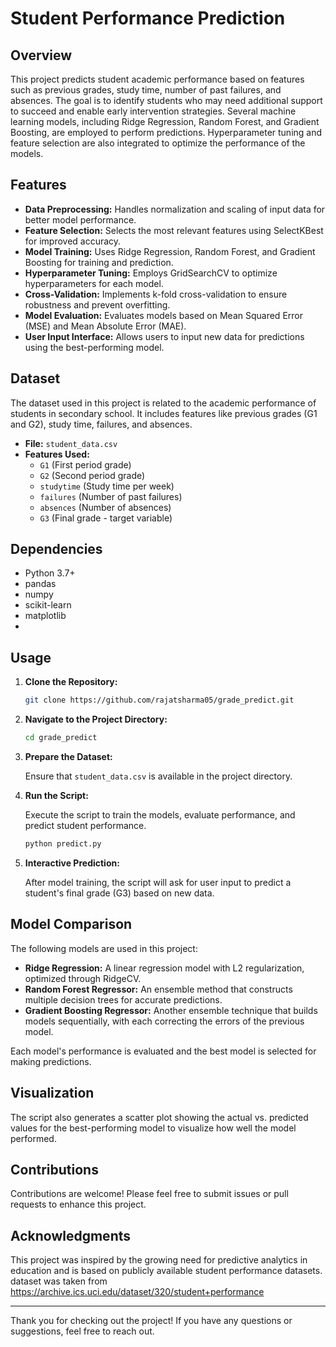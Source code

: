 # Student Performance Prediction

## Overview

This project predicts student academic performance based on features such as previous grades, study time, number of past failures, and absences. The goal is to identify students who may need additional support to succeed and enable early intervention strategies. Several machine learning models, including Ridge Regression, Random Forest, and Gradient Boosting, are employed to perform predictions. Hyperparameter tuning and feature selection are also integrated to optimize the performance of the models.

## Features

- **Data Preprocessing:** Handles normalization and scaling of input data for better model performance.
- **Feature Selection:** Selects the most relevant features using SelectKBest for improved accuracy.
- **Model Training:** Uses Ridge Regression, Random Forest, and Gradient Boosting for training and prediction.
- **Hyperparameter Tuning:** Employs GridSearchCV to optimize hyperparameters for each model.
- **Cross-Validation:** Implements k-fold cross-validation to ensure robustness and prevent overfitting.
- **Model Evaluation:** Evaluates models based on Mean Squared Error (MSE) and Mean Absolute Error (MAE).
- **User Input Interface:** Allows users to input new data for predictions using the best-performing model.

## Dataset

The dataset used in this project is related to the academic performance of students in secondary school. It includes features like previous grades (G1 and G2), study time, failures, and absences.

- **File:** `student_data.csv`
- **Features Used:**
  - `G1` (First period grade)
  - `G2` (Second period grade)
  - `studytime` (Study time per week)
  - `failures` (Number of past failures)
  - `absences` (Number of absences)
  - `G3` (Final grade - target variable)

## Dependencies

- Python 3.7+
- pandas
- numpy
- scikit-learn
- matplotlib
- 
## Usage

1. **Clone the Repository:**

   ```bash
   git clone https://github.com/rajatsharma05/grade_predict.git
   ```

2. **Navigate to the Project Directory:**

   ```bash
   cd grade_predict
   ```

3. **Prepare the Dataset:**

   Ensure that `student_data.csv` is available in the project directory.

4. **Run the Script:**

   Execute the script to train the models, evaluate performance, and predict student performance.

   ```bash
   python predict.py
   ```

5. **Interactive Prediction:**

   After model training, the script will ask for user input to predict a student's final grade (G3) based on new data.

## Model Comparison

The following models are used in this project:

- **Ridge Regression:** A linear regression model with L2 regularization, optimized through RidgeCV.
- **Random Forest Regressor:** An ensemble method that constructs multiple decision trees for accurate predictions.
- **Gradient Boosting Regressor:** Another ensemble technique that builds models sequentially, with each correcting the errors of the previous model.

Each model's performance is evaluated and the best model is selected for making predictions.

## Visualization

The script also generates a scatter plot showing the actual vs. predicted values for the best-performing model to visualize how well the model performed.

## Contributions

Contributions are welcome! Please feel free to submit issues or pull requests to enhance this project.

## Acknowledgments

This project was inspired by the growing need for predictive analytics in education and is based on publicly available student performance datasets.
dataset was taken from https://archive.ics.uci.edu/dataset/320/student+performance

---

Thank you for checking out the project! If you have any questions or suggestions, feel free to reach out.

